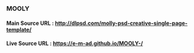 ### MOOLY
#### Main Source URL : http://dlpsd.com/molly-psd-creative-single-page-template/
#### Live Source URL : https://e-m-ad.github.io/MOOLY-/
